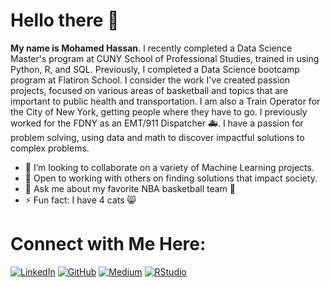 # Hello there 👋

**My name is Mohamed Hassan**. I recently completed a Data Science Master's program at CUNY School of Professional Studies, trained in using Python, R, and SQL. Previously, I completed a Data Science bootcamp program at Flatiron School. I consider the work I've created passion projects, focused on various areas of basketball and topics that are important to public health and transportation. I am also a Train Operator for the City of New York, getting people where they have to go. I previously worked for the FDNY as an EMT/911 Dispatcher 🚑. I have a passion for problem solving, using data and math to discover impactful solutions to complex problems.



- 👀 I’m looking to collaborate on a variety of Machine Learning projects.
- 👐 Open to working with others on finding solutions that impact society. 
- 💬 Ask me about my favorite NBA basketball team 🏀
- ⚡ Fun fact: I have 4 cats 😸

# Connect with Me Here:

[![LinkedIn](https://img.shields.io/badge/linkedin-%230077B5.svg?style=for-the-badge&logo=linkedin&logoColor=white)](https://www.linkedin.com/in/mohamedhassannyc/)
[![GitHub](https://img.shields.io/badge/github-%23121011.svg?style=for-the-badge&logo=github&logoColor=white)](https://github.com/moham6839)
[![Medium](https://img.shields.io/badge/Medium-12100E?style=for-the-badge&logo=medium&logoColor=white)](https://moe9386.medium.com/)
[![RStudio](https://img.shields.io/badge/RStudio-4285F4?style=for-the-badge&logo=rstudio&logoColor=white)](https://rpubs.com/moham6839)

